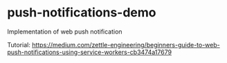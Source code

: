 # push-notifications-demo
Implementation of web push notification


Tutorial: https://medium.com/zettle-engineering/beginners-guide-to-web-push-notifications-using-service-workers-cb3474a17679